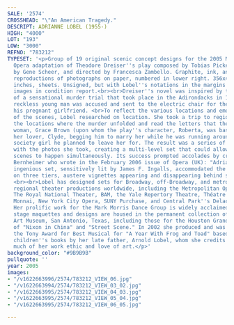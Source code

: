 ```yaml
---
SALE: '2574'
CROSSHEAD: "\"An American Tragedy."
DESCRIPT: ADRIANNE LOBEL (1955-)
HIGH: "4000"
LOT: "193"
LOW: "3000"
REFNO: "783212"
TYPESET: '<p>Group of 19 original scenic concept designs for the 2005 Metropolitan
  Opera adaptation of Theodore Dreiser''s play composed by Tobias Picker, libretto
  by Gene Scheer, and directed by Francesca Zambello. Graphite, ink, and collaged
  reproductions of photographs on paper, numbered in lower right. 356x432 mm; 14x17
  inches, sheets. Unsigned, but with Lobel''s notations in the margins. See additional
  images in condition report.<br><br>Dreiser''s novel was inspired by the true events
  of a sensational murder trial that took place in the Adirondacks in 1906 where a
  reckless young man was accused and sent to the electric chair for the murder of
  his pregnant girlfriend. <br>To reflect the various locations and emotional intensity
  of the scenes, Lobel researched on location. She took a trip to region and photographed
  the locations where the murder unfolded and read the letters that the real-life
  woman, Grace Brown (upon whom the play''s character, Roberta, was based) wrote to
  her lover, Clyde, begging him to marry her while he was running around with a high
  society girl he planned to leave her for. The result was a series of rough collages
  with the photos she took, creating a multi-level set that could allow split-screen
  scenes to happen simultaneously. Its success prompted accolades by critic Martin
  Bernheimer who wrote in the February 2006 issue of Opera (UK): "Adrianne Lobel''s
  ingenious set, sensitively lit by James F. Ingalls, accommodated the fluid action
  on three tiers, austere vignettes appearing and disappearing behind sliding panels."
  <br><br>Lobel has designed sets for Broadway, off-Broadway, and metropolitan and
  regional theater productions worldwide, including the Metropolitan Opera, Le Chatelet,
  The Royal National Theater, BAM, the Yale Repertory Theatre, Théatre Royal de la
  Monnai, New York City Opera, SUNY Purchase, and Central Park''s Delacorte Theater.
  Her prolific work for the Mark Morris Dance Group is widely acclaimed. Many of her
  stage maquettes and designs are housed in the permanent collection of the McNay
  Art Museum, San Antonio, Texas, including those for the Houston Grand Opera productions
  of "Nixon in China" and "Street Scene." In 2002 she produced and was nominated for
  the Tony Award for Best Musical for "A Year With Frog and Toad" based upon the famous
  children''s books by her late father, Arnold Lobel, whom she credits for instilling
  much of her work ethic and love of art.</p>'
background_color: "#9B9B9B"
pullquote: ''
year: 2005
images:
- "/v1622663996/2574/783212_VIEW_06.jpg"
- "/v1622663994/2574/783212_VIEW_03_02.jpg"
- "/v1622663995/2574/783212_VIEW_04_03.jpg"
- "/v1622663995/2574/783212_VIEW_05_04.jpg"
- "/v1622663995/2574/783212_VIEW_06_05.jpg"

---
```

